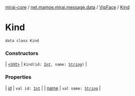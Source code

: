 [mirai-core](../../../index.md) / [net.mamoe.mirai.message.data](../../index.md) / [VipFace](../index.md) / [Kind](./index.md)

# Kind

`data class Kind`

### Constructors

| [&lt;init&gt;](-init-.md) | `Kind(id: `[`Int`](https://kotlinlang.org/api/latest/jvm/stdlib/kotlin/-int/index.html)`, name: `[`String`](https://kotlinlang.org/api/latest/jvm/stdlib/kotlin/-string/index.html)`)` |

### Properties

| [id](id.md) | `val id: `[`Int`](https://kotlinlang.org/api/latest/jvm/stdlib/kotlin/-int/index.html) |
| [name](name.md) | `val name: `[`String`](https://kotlinlang.org/api/latest/jvm/stdlib/kotlin/-string/index.html) |


